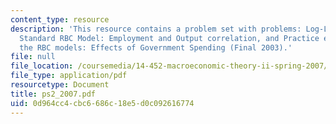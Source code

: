 ```yaml
---
content_type: resource
description: 'This resource contains a problem set with problems: Log-Linear RBC,
  Standard RBC Model: Employment and Output correlation, and Practice exercise on
  the RBC models: Effects of Government Spending (Final 2003).'
file: null
file_location: /coursemedia/14-452-macroeconomic-theory-ii-spring-2007/0d964cc4cbc6686c18e5d0c092616774_ps2_2007.pdf
file_type: application/pdf
resourcetype: Document
title: ps2_2007.pdf
uid: 0d964cc4-cbc6-686c-18e5-d0c092616774
---
```

